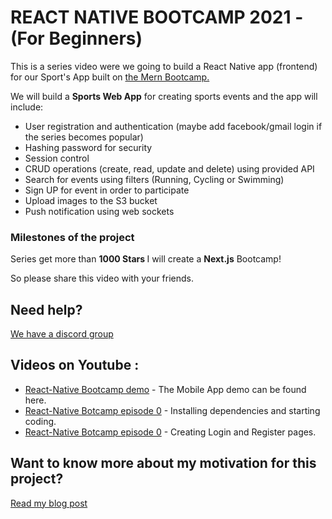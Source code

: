 # REACT NATIVE BOOTCAMP 2021 - (For Beginners) 

This is a series video were we going to build a React Native app (frontend) for our Sport's App built on [the Mern Bootcamp.]('https://github.com/jeanrauwers/mern-course-bootcamp')

We will build a <strong>Sports Web App</strong> for creating sports events and the app will include:

* User registration and authentication (maybe add facebook/gmail login if the series becomes popular) 
* Hashing password for security 
* Session control
* CRUD operations (create, read, update and delete) using provided API
* Search for events using filters (Running, Cycling or Swimming) 
* Sign UP for event in order to participate
* Upload images to the S3 bucket
* Push notification using web sockets 

### Milestones of the project

Series get more than <strong>1000 Stars </strong> I will create a <strong>Next.js</strong> Bootcamp!<br />

So please share this video with your friends.

## Need help?
[We have a discord group](https://discord.gg/7bsz7U5)

## Videos on Youtube :

* [React-Native Bootcamp demo](https://youtu.be/Dnrc8W4jb-E) - The Mobile App demo can be found here.
* [React-Native Botcamp episode 0](https://youtu.be/s1Y3HkVh4lk) - Installing dependencies and starting coding.
* [React-Native Botcamp episode 0](https://youtu.be/Eg_W_TRkAeQ) - Creating Login and Register pages.


## Want to know more about my motivation for this project?
[Read my blog post](http://italktech.io/mern-coding-bootcamp/)
